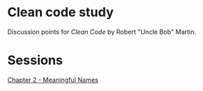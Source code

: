# Clean code study
Discussion points for _Clean Code_ by Robert "Uncle Bob" Martin.

# Sessions

[Chapter 2 - Meaningful Names](Chapter-2.md)
